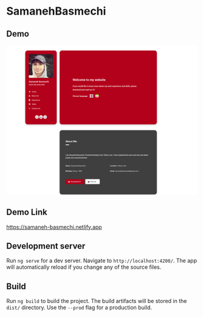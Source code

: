 # SamanehBasmechi


## Demo

![til](./src/assets/img/demo.png)

## Demo Link
https://samaneh-basmechi.netlify.app

## Development server

Run `ng serve` for a dev server. Navigate to `http://localhost:4200/`. The app will automatically reload if you change any of the source files.

## Build

Run `ng build` to build the project. The build artifacts will be stored in the `dist/` directory. Use the `--prod` flag for a production build.
